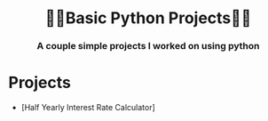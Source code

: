 # <h1 align = "center">🧑‍🎓Basic Python Projects🧑‍🎓

<h3 align = "center">A couple simple projects I worked on using python

# Projects
- [Half Yearly Interest Rate Calculator]
